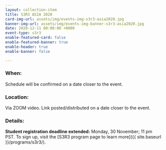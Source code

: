 ```yaml
---
layout: collection-item
title: S3R3 ASIA 2020
card-img-url: assets/img/events-img-s3r3-asia2020.jpg
banner-img-url: assets/img/events-img-banner-s3r3-asia2020.jpg
date: 2020-12-11 00:00:00 +0000
event-type: s3r3
enable-featured-card: false
enable-featured-banner: true
enable-header: true
enable-banner: false

---
```

### **When:**

Schedule will be confirmed on a date closer to the event.

### **Location:**

Via ZOOM video. Link posted/distributed on a date closer to the event.

### **Details:**

**Student registration deadline extended:** Monday, 30 November; 11 pm PST. To sign up, visit the [S3R3 program page to learn more]({{ site.baseurl }}/programs/s3r3/).